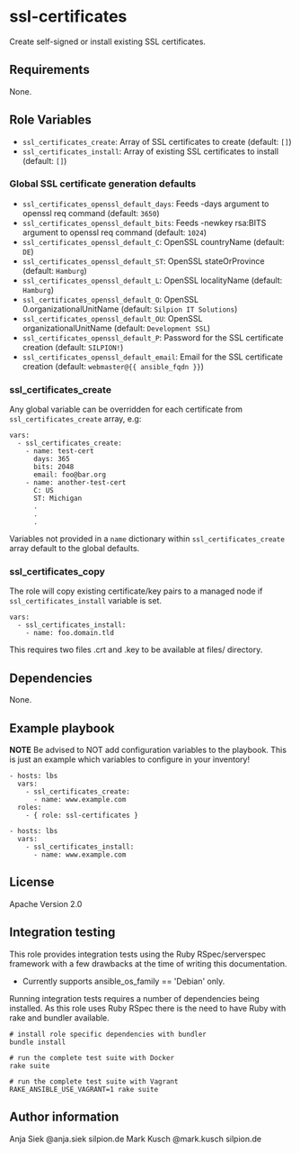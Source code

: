 # ssl-certificates

Create self-signed or install existing SSL certificates.

## Requirements

None.

## Role Variables

* ``ssl_certificates_create``: Array of SSL certificates to create (default: ``[]``)
* ``ssl_certificates_install``: Array of existing SSL certificates to install (default: ``[]``)

### Global SSL certificate generation defaults

* ``ssl_certificates_openssl_default_days``: Feeds -days argument to openssl req command (default: ``3650``)
* ``ssl_certificates_openssl_default_bits``: Feeds -newkey rsa:BITS argument to openssl req command (default: ``1024``)
* ``ssl_certificates_openssl_default_C``: OpenSSL countryName (default: ``DE``)
* ``ssl_certificates_openssl_default_ST``: OpenSSL stateOrProvince (default: ``Hamburg``)
* ``ssl_certificates_openssl_default_L``: OpenSSL localityName (default: ``Hamburg``)
* ``ssl_certificates_openssl_default_O``: OpenSSL 0.organizationalUnitName (default: ``Silpion IT Solutions``)
* ``ssl_certificates_openssl_default_OU``: OpenSSL organizationalUnitName (default: ``Development SSL``)
* ``ssl_certificates_openssl_default_P``: Password for the SSL certificate creation (default: ``SILPION!``)
* ``ssl_certificates_openssl_default_email``: Email for the SSL certificate creation (default: ``webmaster@{{ ansible_fqdn }}``)

### ssl_certificates_create

Any global variable can be overridden for each certificate from
``ssl_certificates_create`` array, e.g:

    vars:
      - ssl_certificates_create:
        - name: test-cert
          days: 365
          bits: 2048
          email: foo@bar.org
        - name: another-test-cert
          C: US
          ST: Michigan
          .
          .
          .

Variables not provided in a ``name`` dictionary within ``ssl_certificates_create``
array default to the global defaults.

### ssl_certificates_copy

The role will copy existing certificate/key pairs to a managed node
if ``ssl_certificates_install`` variable is set.

    vars:
      - ssl_certificates_install:
        - name: foo.domain.tld

This requires two files .crt and .key to be available at files/ directory.

## Dependencies

None.

## Example playbook

**NOTE** Be advised to NOT add configuration variables to the playbook.
This is just an example which variables to configure in your inventory!

    - hosts: lbs
      vars:
        - ssl_certificates_create:
          - name: www.example.com
      roles:
        - { role: ssl-certificates }

<!-- -->

    - hosts: lbs
      vars:
        - ssl_certificates_install:
          - name: www.example.com

## License

Apache Version 2.0

## Integration testing

This role provides integration tests using the Ruby RSpec/serverspec framework
with a few drawbacks at the time of writing this documentation.

- Currently supports ansible_os_family == 'Debian' only.

Running integration tests requires a number of dependencies being
installed. As this role uses Ruby RSpec there is the need to have
Ruby with rake and bundler available.

    # install role specific dependencies with bundler
    bundle install

<!-- -->

    # run the complete test suite with Docker
    rake suite

<!-- -->

    # run the complete test suite with Vagrant
    RAKE_ANSIBLE_USE_VAGRANT=1 rake suite


## Author information

Anja Siek @anja.siek silpion.de
Mark Kusch @mark.kusch silpion.de


<!-- vim: set nofen ts=4 sw=4 et: -->
